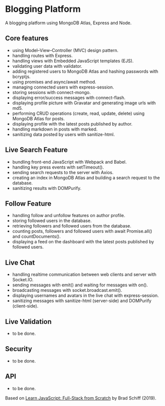 # Blogging Platform

A blogging platform using MongoDB Atlas, Express and Node.

## Core features

- using Model–View–Controller (MVC) design pattern.
- handling routes with Express.
- handling views with Embedded JavaScript templates (EJS).
- validating user data with validator.
- adding registered users to MongoDB Atlas and hashing passwords with bcryptjs.
- using promises and async/await method.
- managing connected users with express-session.
- storing sessions with connect-mongo.
- displaying error/success messages with connect-flash.
- displaying profile picture with Gravatar and generating image urls with md5.
- performing CRUD operations (create, read, update, delete) using MongoDB Atlas for posts.
- displaying profile with the latest posts published by author.
- handling markdown in posts with marked.
- sanitizing data posted by users with sanitize-html.

## Live Search Feature

- bundling front-end JavaScript with Webpack and Babel.
- handling key press events with setTimeout().
- sending search requests to the server with Axios.
- creating an index in MongoDB Atlas and building a search request to the database.
- sanitizing results with DOMPurify.

## Follow Feature

- handling follow and unfollow features on author profile.
- storing followed users in the database.
- retrieving followers and followed users from the database.
- counting posts, followers and followed users with await Promise.all() and countDocuments().
- displaying a feed on the dashboard with the latest posts published by followed users.

## Live Chat

- handling realtime communication between web clients and server with Socket.IO.
- sending messages with emit() and waiting for messages with on().
- broadcasting messages with socket.broadcast.emit().
- displaying usernames and avatars in the live chat with express-session.
- sanitizing messages with sanitize-html (server-side) and DOMPurify (client-side).

## Live Validation

- to be done.

## Security

- to be done.

## API

- to be done.

Based on [Learn JavaScript: Full-Stack from Scratch](https://www.udemy.com/course/learn-javascript-full-stack-from-scratch/) by Brad Schiff (2019).
